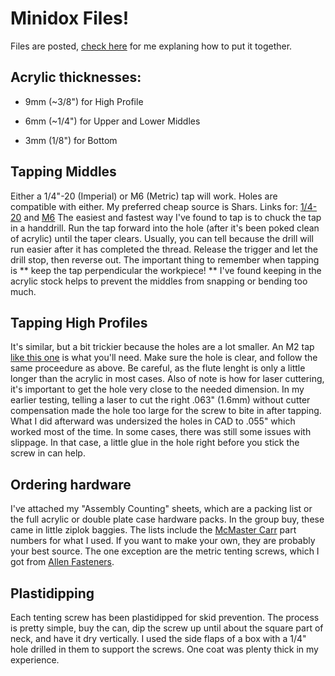 # Minidox Files!

Files are posted, [check here](https://youtu.be/ApG_g-MvKxE) for me explaning how to put it together.

## Acrylic thicknesses:

* 9mm (~3/8") for High Profile

* 6mm (~1/4") for Upper and Lower Middles

* 3mm (1/8") for Bottom

## Tapping Middles
Either a 1/4"-20 (Imperial) or M6 (Metric) tap will work.
Holes are compatible with either.
My preferred cheap source is Shars.
Links for: [1/4-20](http://www.shars.com/products/cutting/taps/1-4-20nc-taper-hss-standard-hand-tap) and [M6](http://www.shars.com/products/cutting/taps/6x1-0-hss-metric-spiral-point-plug-tap)
The easiest and fastest way I've found to tap is to chuck the tap in a handdrill.  Run the tap forward into the hole (after it's been poked clean of acrylic) until the taper clears.  Usually, you can tell because the drill will run easier after it has completed the thread.  Release the trigger and let the drill stop, then reverse out.  The important thing to remember when tapping is ** keep the tap perpendicular the workpiece! ** I've found keeping in the acrylic stock helps to prevent the middles from snapping or bending too much.

## Tapping High Profiles
It's similar, but a bit trickier because the holes are a lot smaller.
An M2 tap [like this one](http://www.shars.com/products/cutting/taps/m2-x-40-d3-2-flute-spiral-point-plug-tap) is what you'll need.  Make sure the hole is clear, and follow the same proceedure as above. Be careful, as the flute lenght is only a little longer than the acrylic in most cases.
Also of note is how for laser cuttering, it's important to get the hole very close to the needed dimension.  In my earlier testing, telling a laser to cut the right .063" (1.6mm) without cutter compensation made the hole too large for the screw to bite in after tapping.  What I did afterward was undersized the holes in CAD to .055" which worked most of the time.  In some cases, there was still some issues with slippage.  In that case, a little glue in the hole right before you stick the screw in can help.

## Ordering hardware

I've attached my "Assembly Counting" sheets, which are a packing list or the full acrylic or double plate case hardware packs. In the group buy, these came in little ziplok baggies.  The lists include the [McMaster Carr](https://www.mcmaster.com/#) part numbers for what I used.  If you want to make your own, they are probably your best source.  The one exception are the metric tenting screws, which I got from [Allen Fasteners](http://www.allensfasteners.com/detail.asp?Product_ID=70000).

## Plastidipping

Each tenting screw has been plastidipped for skid prevention.  The process is pretty simple, buy the can, dip the screw up until about the square part of neck, and have it dry vertically.  I used the side flaps of a box with a 1/4" hole drilled in them to support the screws.  One coat was plenty thick in my experience.

